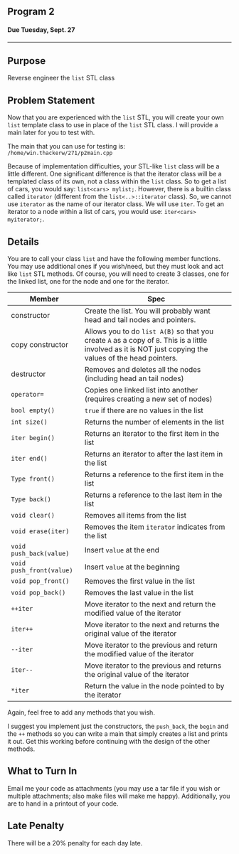 ## Program 2
#### Due Tuesday, Sept. 27

------------------------------

Purpose
------------------------------
Reverse engineer the `list` STL class

Problem Statement
------------------------------
Now that you are experienced with the `list` STL, you will create your own
`list` template class to use in place of the `list` STL class. I will provide
a main later for you to test with.

The main that you can use for testing is: `/home/win.thackerw/271/p2main.cpp`

Because of implementation difficulties, your STL-like `list` class will be a
little different. One significant difference is that the iterator class will
be a templated class of its own, not a class within the `list` class. So to
get a list of cars, you would say: `list<cars> mylist;`. However, there is a
builtin class called `iterator` (different from the `list<..>::iterator` class).
So, we cannot use `iterator` as the name of our iterator class. We will use `iter`.
To get an iterator to a node within a list of cars, you would use: `iter<cars> myiterator;`.

Details
------------------------------
You are to call your class `list` and have the following member functions.
You may use additional ones if you wish/need, but they must look and act
like `list` STL methods. Of course, you will need to create 3 classes, one
for the linked list, one for the node and one for the iterator.

| Member                      | Spec
| --------------------------- |-------------
| constructor                 | Create the list.  You will probably want head and tail nodes and pointers.
| copy constructor            | Allows you to do `list A(B)` so that you create `A` as a copy of `B`. This is a little involved as it is NOT just copying the values of the head pointers.
| destructor                  | Removes and deletes all the nodes (including head an tail nodes)
| `operator=`                 | Copies one linked list into another (requires creating a new set of nodes)
| `bool empty()`              | `true` if there are no values in the list
| `int size()`                | Returns the number of elements in the list
| `iter begin()`              | Returns an iterator to the first item in the list
| `iter end()`                | Returns an iterator to after the last item in the list
| `Type front()`              | Returns a reference to the first item in the list
| `Type back()`               | Returns a reference to the last item in the list
| `void clear()`              | Removes all items from the list
| `void erase(iter)`          | Removes the item `iterator` indicates from the list
| `void push_back(value)`     | Insert `value` at the end
| `void push_front(value)`    | Insert `value` at the beginning
| `void pop_front()`          | Removes the first value in the list
| `void pop_back()`           | Removes the last value in the list
| `++iter`                    | Move iterator to the next and return the modified value of the iterator
| `iter++`                    | Move iterator to the next and returns the original value of the iterator
| `--iter`                    | Move iterator to the previous and return the modified value of the iterator
| `iter--`                    | Move iterator to the previous and returns the original value of the iterator
| `*iter`                     | Return the value in the node pointed to by the iterator

Again, feel free to add any methods that you wish.

I suggest you implement just the constructors, the `push_back`,
the `begin` and the `++` methods so you can write a main that simply
creates a list and prints it out. Get this working before continuing
with the design of the other methods.

What to Turn In
------------------------------
Email me your code as attachments (you may use a tar file if you
wish or multiple attachments; also make files will make me happy).
Additionally, you are to hand in a printout of your code.

Late Penalty
------------------------------
There will be a 20% penalty for each day late.
